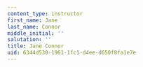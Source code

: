 ```yaml
---
content_type: instructor
first_name: Jane
last_name: Connor
middle_initial: ''
salutation: ''
title: Jane Connor
uid: 6344d530-1961-1fc1-d4ee-d650f8fa1e7e
---
```

